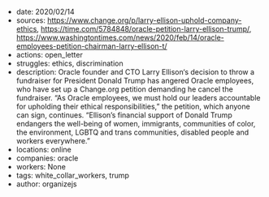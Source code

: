 - date: 2020/02/14
- sources: https://www.change.org/p/larry-ellison-uphold-company-ethics, https://time.com/5784848/oracle-petition-larry-ellison-trump/, https://www.washingtontimes.com/news/2020/feb/14/oracle-employees-petition-chairman-larry-ellison-t/
- actions: open_letter
- struggles: ethics, discrimination
- description: Oracle founder and CTO Larry Ellison‘s decision to throw a fundraiser for President Donald Trump has angered  Oracle employees, who have set up a Change.org petition demanding he cancel the fundraiser. “As Oracle employees, we must hold our leaders accountable for upholding their ethical responsibilities,” the petition, which anyone can sign, continues. “Ellison’s financial support of Donald Trump endangers the well-being of women, immigrants, communities of color, the environment, LGBTQ and trans communities, disabled people and workers everywhere.”
- locations: online
- companies: oracle
- workers: None
- tags: white_collar_workers, trump
- author: organizejs
